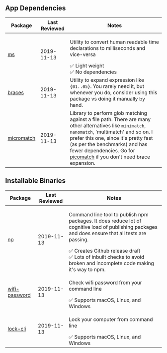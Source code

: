 
## App Dependencies

| Package | Last Reviewed | Notes |
|---------|---------------|-------|
| [ms](https://github.com/zeit/ms) | 2019-11-13 | <p>Utility to convert human readable time declarations to milliseconds and vice-versa </p> ✅ Light weight <br /> ✅ No dependencies |
| [braces](https://www.npmjs.com/package/braces) | 2019-11-13 | Utility to expand expression like `{01..05}`. You rarely need it, but whenever you do, consider using this package vs doing it manually by hand. |
| [micromatch](https://www.npmjs.com/package/micromatch) | 2019-11-13 | Library to perform glob matching against a file path. There are many other alternatives like `minimatch`, `nanomatch`, 'multimatch' and so on. I prefer this one, since it's pretty fast (as per the benchmarks) and has fewer dependencies. Go for [picomatch](https://www.npmjs.com/package/picomatch) if you don't need brace expansion. |

## Installable Binaries

| Package | Last Reviewed | Notes |
|---------|---------------|-------|
| [np](https://github.com/sindresorhus/np) | 2019-11-13 | <p>Command line tool to publish npm packages. It does reduce lot of cognitive load of publishing packages and does ensure that all tests are passing. </p> ✅ Creates Github release draft <br /> ✅ Lots of inbuilt checks to avoid broken and incomplete code making it's way to npm. |
| [wifi-password](https://github.com/kevva/wifi-password-cli) | 2019-11-13 | <p>Check wifi password from your command line</p>   ✅ Supports macOS, Linux, and Windows |
| [lock-cli](https://github.com/sindresorhus/lock-cli#readme) |2019-11-13  | <p>Lock your computer from command line</p>  ✅ Supports macOS, Linux, and Windows |
